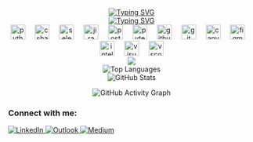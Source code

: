 <div align="center">
  <a href="https://git.io/typing-svg">
    <img src="https://readme-typing-svg.demolab.com?font=Fira+Code&weight=500&size=26&pause=1000&color=F75C7E&center=true&vCenter=true&width=435&lines=Hi+there!+%F0%9F%91%8B;I'm+Özge+ÇAM+;Software+QA+Testing+%F0%9F%92%BB;+Welcome+to+my+Github+profile" alt="Typing SVG" />
</a>
 <div align="center">


  <a href="https://git.io/typing-svg">
    <img src="https://readme-typing-svg.demolab.com?font=Fira+Code&weight200&size=23&pause=1000&color=F75C7E&center=true&vCenter=true&width=700&lines=Learning+Python,Selenium,API+;JMeter,Jira-Xray,Postman" alt="Typing SVG" />
  </a>
<div align="center">
  <img src="https://cdn.jsdelivr.net/gh/devicons/devicon/icons/python/python-original.svg" height="30" alt="python logo"  />
  <img width="12" />
  <img src="https://cdn.jsdelivr.net/gh/devicons/devicon/icons/csharp/csharp-original.svg" height="30" alt="csharp logo"  />
  <img width="12" />
  <img src="https://cdn.jsdelivr.net/gh/devicons/devicon/icons/selenium/selenium-original.svg" height="30" alt="selenium logo"  />
  <img width="12" />
  <img src="https://cdn.jsdelivr.net/gh/devicons/devicon/icons/jira/jira-original.svg" height="30" alt="jira logo"  />
  <img width="12" />
  <img src="https://cdn.jsdelivr.net/gh/devicons/devicon/icons/postgresql/postgresql-original.svg" height="30" alt="postgresql logo"  />
  <img width="12" />
  <img src="https://cdn.jsdelivr.net/gh/devicons/devicon/icons/pytest/pytest-original.svg" height="30" alt="pytest logo"  />
  <img width="12" />
  <img src="https://cdn.jsdelivr.net/gh/devicons/devicon/icons/github/github-original.svg" height="30" alt="github logo"  />
  <img width="12" />
  <img src="https://cdn.jsdelivr.net/gh/devicons/devicon/icons/git/git-original.svg" height="30" alt="git logo"  />
  <img width="12" />
  <img src="https://cdn.jsdelivr.net/gh/devicons/devicon/icons/canva/canva-original.svg" height="30" alt="canva logo"  />
  <img width="12" />
  <img src="https://cdn.jsdelivr.net/gh/devicons/devicon/icons/figma/figma-original.svg" height="30" alt="figma logo"  />
  <img width="12" />
  <img src="https://cdn.jsdelivr.net/gh/devicons/devicon/icons/intellij/intellij-original.svg" height="30" alt="intellij logo"  />
  <img width="12" />
  <img src="https://cdn.jsdelivr.net/gh/devicons/devicon/icons/visualstudio/visualstudio-plain.svg" height="30" alt="visualstudio logo"  />
  <img width="12" />
  <img src="https://cdn.jsdelivr.net/gh/devicons/devicon/icons/vscode/vscode-original.svg" height="30" alt="vscode logo"  />
</div>
<div align="center">
  <img src="https://user-images.githubusercontent.com/73097560/115834477-dbab4500-a447-11eb-908a-139a6edaec5c.gif"> 
<div align="center">
  <img src="https://github-readme-stats.vercel.app/api/top-langs/?username=ozgeedc&show_icons=true&locale=en&layout=compact&theme=dracula&bg_color=ffffff&text_color=0d1117" alt="Top Languages" />
</div>
<div align="center">
  <img src="https://github-readme-stats.vercel.app/api?username=ozgeedc&show_icons=true&locale=en&layout=compact&theme=dracula&bg_color=ffffff&text_color=0d1117&icon_color=00d8ff&title_color=FF69B4&border_color=666666" alt="GitHub Stats" />
</div>

<p align="center">
  <img src="https://github-readme-streak-stats.herokuapp.com/?user=ozgeedc&theme=highcontrast&background=ffffff&border=666666&stroke=00d8ff&ring=00d8ff&fire=DD2727&currStreakNum=FF69B4&sideNums=FFA500&currStreakLabel=FF69B4" alt="GitHub Activity Graph" />
</p>


<!-- Connect with me -->
<h3 align="left">Connect with me:</h3>
<p align="left">
  <a href="https://www.linkedin.com/in/ozgeedc1610/" target="_blank" rel="noopener noreferrer">
    <img src="https://img.shields.io/badge/-LinkedIn-0077B5?style=flat-square&logo=LinkedIn&logoColor=white&link=https://www.linkedin.com/in/ozgeedc1610/" alt="LinkedIn" />
  </a>
  <a href="mailto:ozgecam@outlook.com" target="_blank" rel="noopener noreferrer">
    <img src="https://img.shields.io/badge/-Outlook-0078D4?style=flat-square&logo=microsoft-outlook&logoColor=white&link=mailto:ozgecam@outlook.com" alt="Outlook" />
  </a>
  <a href="https://ozgeedc.medium.com/" target="_blank" rel="noopener noreferrer">
    <img src="https://img.shields.io/badge/-Medium-757575?style=flat-square&logo=Medium&logoColor=white&link=https://ozgeedc.medium.com/" alt="Medium" />
  </a>
</p>





